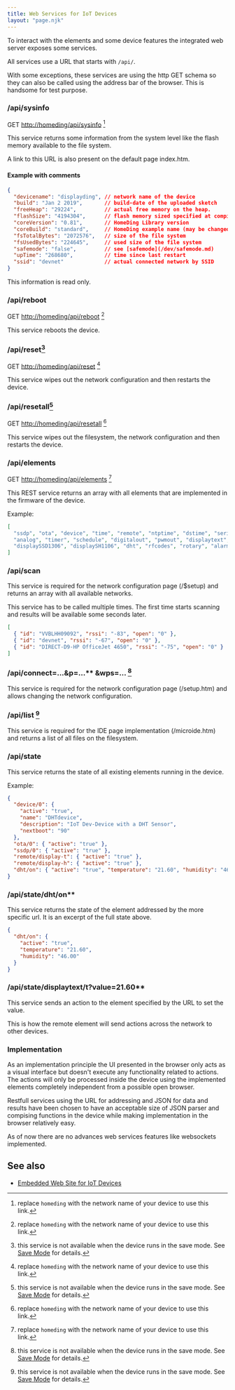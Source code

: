 ```yaml
---
title: Web Services for IoT Devices
layout: "page.njk"
---
```


To interact with the elements and some device features the integrated web server exposes some services.

All services use a URL that starts with `/api/`.

With some exceptions, these services are using the http GET schema so they can also be called using the address bar of the browser.
This is handsome for test purpose.


### /api/sysinfo

GET <http://homeding/api/sysinfo> [^hostname]

This service returns some information from the system level like the flash memory available to the file system.

A link to this URL is also present on the default page index.htm.

#### Example with comments

```json
{
  "devicename": "displayding", // network name of the device
  "build": "Jan 2 2019",       // build-date of the uploaded sketch
  "freeHeap": "29224",         // actual free memory on the heap.
  "flashSize": "4194304",      // flash memory sized specified at compile time
  "coreVersion": "0.81",       // HomeDing Library version
  "coreBuild": "standard",     // HomeDing example name (may be changed in sketch)
  "fsTotalBytes": "2072576",   // size of the file system
  "fsUsedBytes": "224645",     // used size of the file system
  "safemode": "false",         // see [safemode](/dev/safemode.md)
  "upTime": "268680",          // time since last restart
  "ssid": "devnet"             // actual connected network by SSID
}
```

This information is read only.


### /api/reboot

GET <http://homeding/api/reboot> [^hostname]

This service reboots the device.


### /api/reset[^safemode]

GET <http://homeding/api/reset> [^hostname]

This service wipes out the network configuration and then restarts the device.


### /api/resetall[^safemode]

GET <http://homeding/api/resetall> [^hostname]

This service wipes out the filesystem, the network configuration and then restarts the device.


### /api/elements

GET <http://homeding/api/elements> [^hostname]

This REST service returns an array with all elements that are implemented in the firmware of the device.

Example:

```json
[
  "ssdp", "ota", "device", "time", "remote", "ntptime", "dstime", "serialcmd", "value", "button",
  "analog", "timer", "schedule", "digitalout", "pwmout", "displaytext", "displaydot", "displayLCD",
  "displaySSD1306", "displaySH1106", "dht", "rfcodes", "rotary", "alarm"
]
```


### /api/scan

This service is required for the network configuration page (/$setup) and returns an array with all available networks.

This service has to be called multiple times. The first time starts scanning and results will be available some seconds later.

```json
[
  { "id": "VVBLHH09092", "rssi": "-83", "open": "0" },
  { "id": "devnet", "rssi": "-67", "open": "0" },
  { "id": "DIRECT-D9-HP OfficeJet 4650", "rssi": "-75", "open": "0" }
]
```

### /api/connect=...&p=...\*\* &wps=... [^safemode]

This service is required for the network configuration page (/setup.htm) and allows changing the network configuration.

### /api/list [^safemode]

This service is required for the IDE page implementation (/microide.htm) and returns a list of all files on the filesystem.

### /api/state

This service returns the state of all existing elements running in the device.

Example:

```json
{
  "device/0": {
    "active": "true",
    "name": "DHTdevice",
    "description": "IoT Dev-Device with a DHT Sensor",
    "nextboot": "90"
  },
  "ota/0": { "active": "true" },
  "ssdp/0": { "active": "true" },
  "remote/display-t": { "active": "true" },
  "remote/display-h": { "active": "true" },
  "dht/on": { "active": "true", "temperature": "21.60", "humidity": "46.00" }
}
```

### /api/state/dht/on\*\*

This service returns the state of the element addressed by the more specific url. It is an excerpt of the full state above.

```json
{
  "dht/on": {
    "active": "true",
    "temperature": "21.60",
    "humidity": "46.00"
  }
}
```

### /api/state/displaytext/t?value=21.60\*\*

This service sends an action to the element specified by the URL to set the value.

This is how the remote element will send actions across the network to other devices.


### Implementation

As an implementation principle the UI presented in the browser only acts as a visual interface but doesn't execute any functionality related to actions.
The actions will only be processed inside the device using the implemented elements completely independent from a possible open browser.

Restfull services using the URL for addressing and JSON for data and results have been chosen to have an acceptable size of JSON parser
and compising functions in the device while making implementation in the browser relatively easy.

As of now there are no advances web services features like websockets implemented.


## See also

- [Embedded Web Site for IoT Devices](/dev/website.md)

[^hostname]: replace `homeding` with the network name of your device to use this link.
[^safemode]: this service is not available when the device runs in the save mode. See [Save Mode](/dev/safemode.md) for details.

